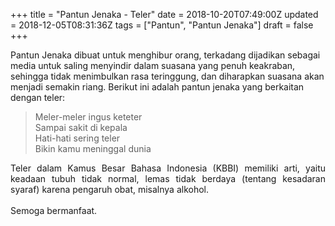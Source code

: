 +++
title = "Pantun Jenaka - Teler"
date = 2018-10-20T07:49:00Z
updated = 2018-12-05T08:31:36Z
tags = ["Pantun", "Pantun Jenaka"]
draft = false
+++

<div dir="ltr" style="text-align: left;" trbidi="on">Pantun Jenaka dibuat untuk menghibur orang, terkadang dijadikan sebagai media untuk saling menyindir dalam suasana yang penuh keakraban, sehingga tidak menimbulkan rasa teringgung, dan diharapkan suasana akan menjadi semakin riang. Berikut ini adalah pantun jenaka yang berkaitan dengan teler:<br /><blockquote class="tr_bq">Meler-meler ingus keteter<br />Sampai sakit di kepala<br />Hati-hati sering teler<br />Bikin kamu meninggal dunia</blockquote><div style="text-align: justify;">Teler dalam Kamus Besar Bahasa Indonesia (KBBI) memiliki arti, yaitu keadaan tubuh tidak normal, lemas tidak berdaya (tentang kesadaran syaraf) karena pengaruh obat, misalnya alkohol.</div><div style="text-align: justify;"><br /></div><div style="text-align: justify;">Semoga bermanfaat. </div></div>
